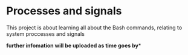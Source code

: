 <h1>Processes and  signals</h1>
<body>
  This project is about learning all about the Bash commands, relating to system proccesses and signals

  **further infomation will be uploaded as time goes by***
</body>
